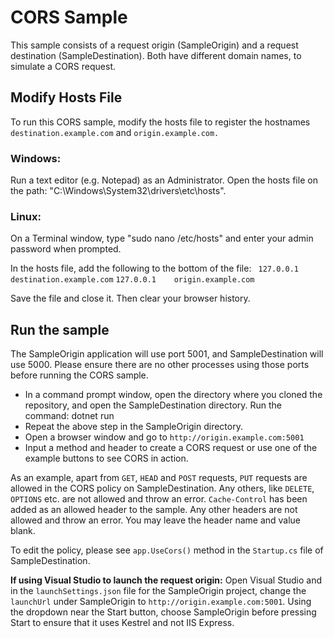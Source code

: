 # CORS Sample

This sample consists of a request origin (SampleOrigin) and a request destination (SampleDestination). Both have different domain names, to simulate a CORS request. 

## Modify Hosts File
To run this CORS sample, modify the hosts file to register the hostnames ```destination.example.com``` and ```origin.example.com.```
### Windows:
Run a text editor (e.g. Notepad) as an Administrator. Open the hosts file on the path: "C:\Windows\System32\drivers\etc\hosts".

### Linux:
On a Terminal window, type "sudo nano /etc/hosts" and enter your admin password when prompted.

In the hosts file, add the following to the bottom of the file:
``` 127.0.0.1	 destination.example.com```
``` 127.0.0.1	 origin.example.com ```

Save the file and close it. Then clear your browser history.

## Run the sample
The SampleOrigin application will use port 5001, and SampleDestination will use 5000. Please ensure there are no other processes using those ports before running the CORS sample.

* In a command prompt window, open the directory where you cloned the repository, and open the SampleDestination directory. Run the command: dotnet run
* Repeat the above step in the SampleOrigin directory.
* Open a browser window and go to ```http://origin.example.com:5001```
* Input a method and header to create a CORS request or use one of the example buttons to see CORS in action.

As an example, apart from ```GET```, ```HEAD``` and ```POST``` requests, ```PUT``` requests are allowed in the CORS policy on SampleDestination. Any others, like ```DELETE```, ```OPTIONS``` etc. are not allowed and throw an error.
```Cache-Control``` has been added as an allowed header to the sample. Any other headers are not allowed and throw an error. You may leave the header name and value blank.

To edit the policy, please see ```app.UseCors()``` method in the ```Startup.cs``` file of SampleDestination.

**If using Visual Studio to launch the request origin:**
Open Visual Studio and in the ```launchSettings.json``` file for the SampleOrigin project, change the ```launchUrl``` under SampleOrigin to ```http://origin.example.com:5001```.
Using the dropdown near the Start button, choose SampleOrigin before pressing Start to ensure that it uses Kestrel and not IIS Express. 

